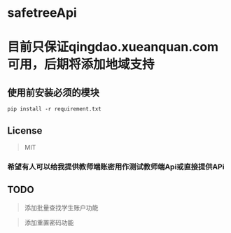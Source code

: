 # safetreeApi

# 目前只保证qingdao.xueanquan.com可用，后期将添加地域支持


## 使用前安装必须的模块
    pip install -r requirement.txt


## License
>MIT

### 希望有人可以给我提供教师端账密用作测试教师端Api或直接提供APi

## TODO
>添加批量查找学生账户功能

>添加重置密码功能
